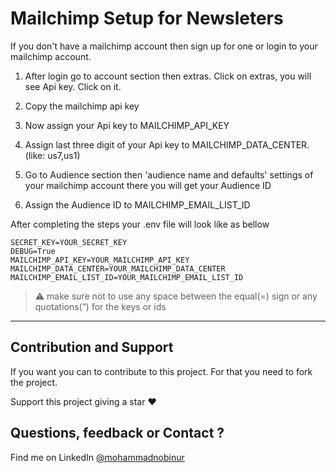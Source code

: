 # Mailchimp Setup for Newsleters

If you don't have a mailchimp account then sign up for one or login to your mailchimp account.

1. After login go to account section then extras. Click on extras, you will see Api key. Click on it.

2. Copy the mailchimp api key

3. Now assign your Api key to MAILCHIMP_API_KEY

4. Assign last three digit of your Api key to MAILCHIMP_DATA_CENTER.(like: us7,us1)

5. Go to Audience section then 'audience name and defaults' settings of your mailchimp account there you will get your Audience ID

6. Assign the Audience ID to MAILCHIMP_EMAIL_LIST_ID

After completing the steps your .env file will look like as bellow

```.file
SECRET_KEY=YOUR_SECRET_KEY
DEBUG=True
MAILCHIMP_API_KEY=YOUR_MAILCHIMP_API_KEY
MAILCHIMP_DATA_CENTER=YOUR_MAILCHIMP_DATA_CENTER
MAILCHIMP_EMAIL_LIST_ID=YOUR_MAILCHIMP_EMAIL_LIST_ID
```

> ⚠️ make sure not to use any space between the equal(=) sign or any quotations(“) for the keys or ids

---

## Contribution and Support

If you want you can to contribute to this project.
For that you need to fork the project.

Support this project giving a star ❤️

## Questions, feedback or Contact ?

Find me on LinkedIn [@mohammadnobinur](https://www.linkedin.com/in/mohammadnobinur/)
